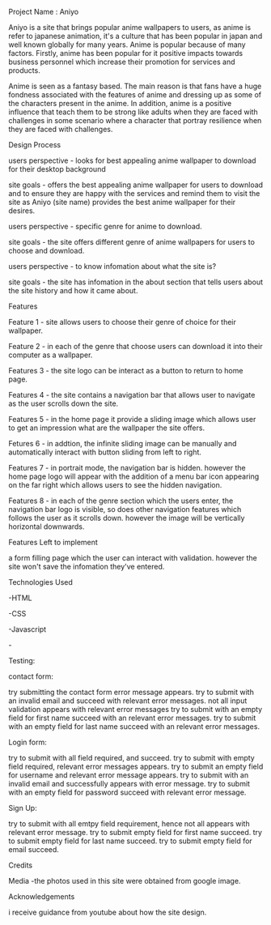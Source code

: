 Project Name : Aniyo

Aniyo is a site that brings popular anime wallpapers to users, as anime is refer to japanese animation, it's a culture that has been popular in japan and well known globally for many years. Anime is popular because of many factors. Firstly, anime has been popular for it positive impacts towards business personnel which increase their promotion for services and products.

Anime is seen as a fantasy based. The main reason is that fans have a huge fondness associated with the features of anime and dressing up as some of the characters present in the anime. In addition, anime is a positive influence that teach them to be strong like adults when they are faced with challenges in some scenario where a character that portray resilience when they are faced with challenges.

Design Process

users perspective - looks for best appealing anime wallpaper to download for their desktop background

site goals - offers the best appealing anime wallpaper for users to download and to ensure they are happy with the services and remind them to visit the site as Aniyo (site name) provides the best anime wallpaper for their desires.

users perspective - specific genre for anime to download.

site goals - the site offers different genre of anime wallpapers for users to choose and download.

users perspective - to know infomation about what the site is?

site goals - the site has infomation in the about section that tells users about the site history and how it came about.

Features

Feature 1 - site allows users to choose their genre of choice for their wallpaper.

Feature 2 - in each of the genre that choose users can download it into their computer as a wallpaper.

Features 3 - the site logo can be interact as a button to return to home page.

Features 4 - the site contains a navigation bar that allows user to navigate as the user scrolls down the site.

Features 5 - in the home page it provide a sliding image which allows user to get an impression what are the wallpaper the site offers.

Fetures 6 - in addtion, the infinite sliding image can be manually and automatically interact with button sliding from left to right.

Features 7 - in portrait mode, the navigation bar is hidden. however the home page logo will appear with the addition of a menu bar icon appearing on the far right which allows users to see the hidden navigation.

Features 8 - in each of the genre section which the users enter, the navigation bar logo is visible, so does other navigation features which follows the user as it scrolls down. however the image will be vertically horizontal downwards.

Features Left to implement

a form filling page which the user can interact with validation. however the site won't save the infomation they've entered.

Technologies Used


-HTML

-CSS

-Javascript

-<ion-icon name="menu-outline"></ion-icon>

Testing:

contact form:

try submitting the contact form error message appears.
try to submit with an invalid email and succeed with relevant error messages.
not all input validation appears with relevant error messages
try to submit with an empty field for first name succeed with an relevant error messages.
try to submit with an empty field for last name succeed with an relevant error messages.

Login form:

try to submit with all field required, and succeed.
try to submit with empty field required, relevant error messages
appears.
try to submit an empty field for username and relevant error message appears.
try to submit with an invalid email and successfully appears with 
error message.
try to submit with an empty field for password succeed with
relevant error message.

Sign Up:

try to submit with all emtpy field requirement, hence not all
appears with relevant error message.
try to submit empty field for first name succeed.
try to submit empty field for last name succeed.
try to submit empty field for email succeed.



Credits


Media
-the photos used in this site were obtained from google image.

Acknowledgements


i receive guidance from youtube about how the site design.

